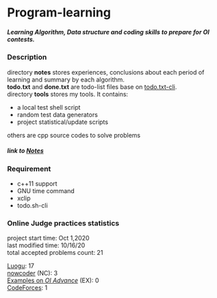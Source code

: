 # Program-learning
##### Learning Algorithm, Data structure and coding skills to prepare for OI contests.

### Description
directory **notes** stores experiences, conclusions about each period of learning 
and summary by each algorithm.  
**todo.txt** and **done.txt** are todo-list files base on [todo.txt-cli][todo.txt-cli].  
directory **tools** stores my tools. It contains:  
* a local test shell script
* random test data generators
* project statistical/update scripts

others are cpp source codes to solve problems  
##### link to [Notes](./notes/content.md)

### Requirement
* c++11 support
* GNU time command
* xclip
* todo.sh-cli

### Online Judge practices statistics  
project start time: Oct 1,2020  
last modified time: 10/16/20  
total accepted problems count: 21  

[Luogu][luogu]: 17  
[nowcoder][nowcoder] (NC): 3  
[Examples on _OI Advance_][oi_advance]  (EX): 0  
[CodeForces][CF]: 1  

[todo.txt-cli]: https://github.com/todotxt/todo.txt-cli
[nowcoder]: https://ac.nowcoder.com/acm/home
[luogu]: https://luogu.com.cn
[oi_advance]: https://ac.nowcoder.com/acm/archivshe/oi-advance/problem
[CF]: https://codeforces.com